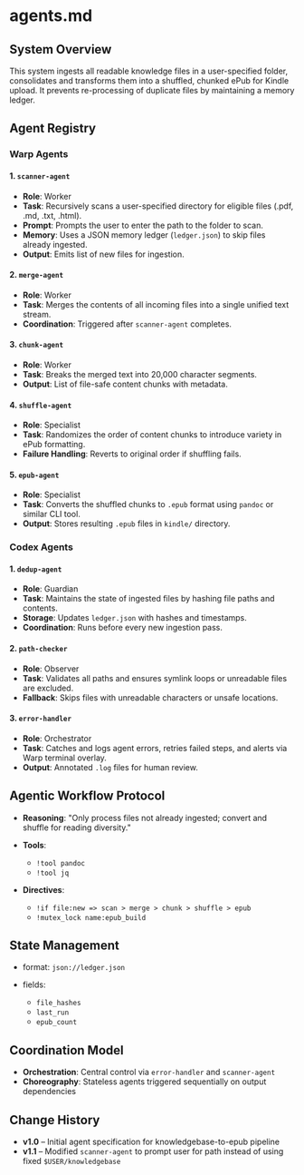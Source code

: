# agents.md

## System Overview

This system ingests all readable knowledge files in a user-specified folder, consolidates and transforms them into a shuffled, chunked ePub for Kindle upload. It prevents re-processing of duplicate files by maintaining a memory ledger.

## Agent Registry

### Warp Agents

#### 1. `scanner-agent`

* **Role**: Worker
* **Task**: Recursively scans a user-specified directory for eligible files (.pdf, .md, .txt, .html).
* **Prompt**: Prompts the user to enter the path to the folder to scan.
* **Memory**: Uses a JSON memory ledger (`ledger.json`) to skip files already ingested.
* **Output**: Emits list of new files for ingestion.

#### 2. `merge-agent`

* **Role**: Worker
* **Task**: Merges the contents of all incoming files into a single unified text stream.
* **Coordination**: Triggered after `scanner-agent` completes.

#### 3. `chunk-agent`

* **Role**: Worker
* **Task**: Breaks the merged text into 20,000 character segments.
* **Output**: List of file-safe content chunks with metadata.

#### 4. `shuffle-agent`

* **Role**: Specialist
* **Task**: Randomizes the order of content chunks to introduce variety in ePub formatting.
* **Failure Handling**: Reverts to original order if shuffling fails.

#### 5. `epub-agent`

* **Role**: Specialist
* **Task**: Converts the shuffled chunks to `.epub` format using `pandoc` or similar CLI tool.
* **Output**: Stores resulting `.epub` files in `kindle/` directory.

### Codex Agents

#### 1. `dedup-agent`

* **Role**: Guardian
* **Task**: Maintains the state of ingested files by hashing file paths and contents.
* **Storage**: Updates `ledger.json` with hashes and timestamps.
* **Coordination**: Runs before every new ingestion pass.

#### 2. `path-checker`

* **Role**: Observer
* **Task**: Validates all paths and ensures symlink loops or unreadable files are excluded.
* **Fallback**: Skips files with unreadable characters or unsafe locations.

#### 3. `error-handler`

* **Role**: Orchestrator
* **Task**: Catches and logs agent errors, retries failed steps, and alerts via Warp terminal overlay.
* **Output**: Annotated `.log` files for human review.

## Agentic Workflow Protocol

* **Reasoning**: "Only process files not already ingested; convert and shuffle for reading diversity."
* **Tools**:

  * `!tool pandoc`
  * `!tool jq`
* **Directives**:

  * `!if file:new => scan > merge > chunk > shuffle > epub`
  * `!mutex_lock name:epub_build`

## State Management

* format: `json://ledger.json`
* fields:

  * `file_hashes`
  * `last_run`
  * `epub_count`

## Coordination Model

* **Orchestration**: Central control via `error-handler` and `scanner-agent`
* **Choreography**: Stateless agents triggered sequentially on output dependencies

## Change History

* **v1.0** – Initial agent specification for knowledgebase-to-epub pipeline
* **v1.1** – Modified `scanner-agent` to prompt user for path instead of using fixed `$USER/knowledgebase`
